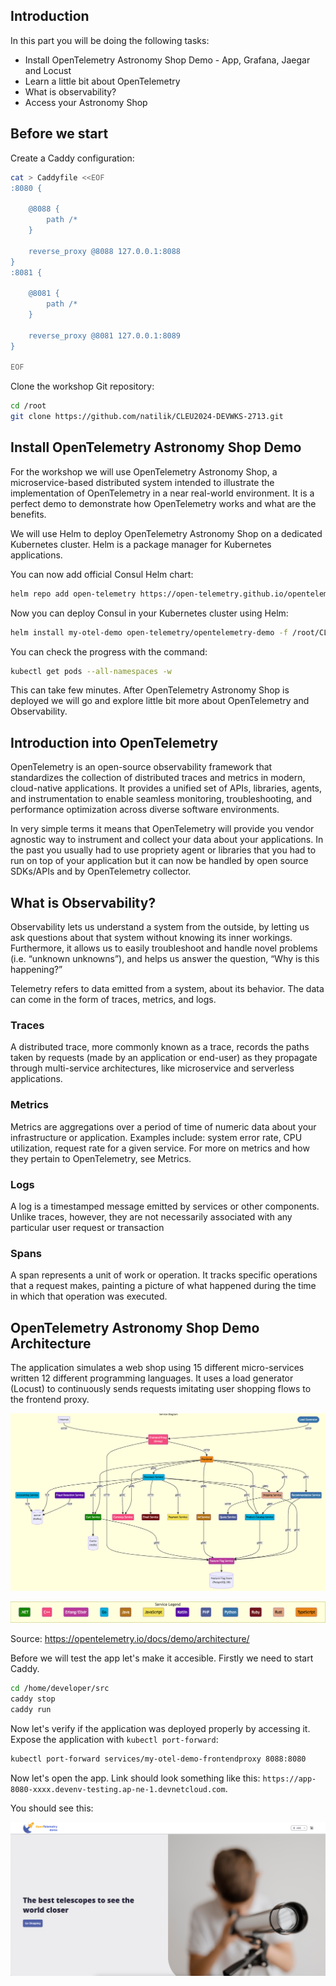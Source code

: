 ## Introduction
In this part you will be doing the following tasks:
- Install OpenTelemetry Astronomy Shop Demo - App, Grafana, Jaegar and Locust
- Learn a little bit about OpenTelemetry
- What is observability?
- Access your Astronomy Shop

## Before we start
Create a Caddy configuration:
```bash
cat > Caddyfile <<EOF
:8080 {

    @8088 {
        path /*
    }

    reverse_proxy @8088 127.0.0.1:8088
}
:8081 {

    @8081 {
        path /*
    }

    reverse_proxy @8081 127.0.0.1:8089
}

EOF
```

Clone the workshop Git repository:
```bash
cd /root
git clone https://github.com/natilik/CLEU2024-DEVWKS-2713.git
```

## Install OpenTelemetry Astronomy Shop Demo
For the workshop we will use OpenTelemetry Astronomy Shop, a microservice-based distributed system intended to illustrate the implementation of OpenTelemetry in a near real-world environment. It is a perfect demo to demonstrate how OpenTelemetry works and what are the benefits.

We will use Helm to deploy OpenTelemetry Astronomy Shop on a dedicated Kubernetes cluster. Helm is a package manager for Kubernetes applications. 

You can now add official Consul Helm chart:
```bash
helm repo add open-telemetry https://open-telemetry.github.io/opentelemetry-helm-charts
```

Now you can deploy Consul in your Kubernetes cluster using Helm:
```bash
helm install my-otel-demo open-telemetry/opentelemetry-demo -f /root/CLEU2024-DEVWKS-2713/deploy/values.yaml
```

You can check the progress with the command:
```bash
kubectl get pods --all-namespaces -w
```

This can take few minutes. After OpenTelemetry Astronomy Shop is deployed we will go and explore little bit more about OpenTelemetry and Observability.

## Introduction into OpenTelemetry
OpenTelemetry is an open-source observability framework that standardizes the collection of distributed traces and metrics in modern, cloud-native applications. It provides a unified set of APIs, libraries, agents, and instrumentation to enable seamless monitoring, troubleshooting, and performance optimization across diverse software environments.

In very simple terms it means that OpenTelemetry will provide you vendor agnostic way to instrument and collect your data about your applications. In the past you usually had to use propriety agent or libraries that you had to run on top of your application but it can now be handled by open source SDKs/APIs and by OpenTelemetry collector.

## What is Observability?

Observability lets us understand a system from the outside, by letting us ask questions about that system without knowing its inner workings. Furthermore, it allows us to easily troubleshoot and handle novel problems (i.e. “unknown unknowns”), and helps us answer the question, “Why is this happening?”


Telemetry refers to data emitted from a system, about its behavior. The data can come in the form of traces, metrics, and logs.

### Traces
A distributed trace, more commonly known as a trace, records the paths taken by requests (made by an application or end-user) as they propagate through multi-service architectures, like microservice and serverless applications.

### Metrics
Metrics are aggregations over a period of time of numeric data about your infrastructure or application. Examples include: system error rate, CPU utilization, request rate for a given service. For more on metrics and how they pertain to OpenTelemetry, see Metrics.

### Logs
A log is a timestamped message emitted by services or other components. Unlike traces, however, they are not necessarily associated with any particular user request or transaction

### Spans
A span represents a unit of work or operation. It tracks specific operations that a request makes, painting a picture of what happened during the time in which that operation was executed.

## OpenTelemetry Astronomy Shop Demo Architecture

The application simulates a web shop using 15 different micro-services written 12 different programming languages. It uses a load generator (Locust) to continuously sends requests imitating user shopping flows to the frontend proxy.


![Untitled](./images/otel_app_architecture.png)

![Untitled](./images/otel_app_arch_legend.png)

Source: https://opentelemetry.io/docs/demo/architecture/

Before we will test the app let's make it accesible. Firstly we need to start Caddy.

```bash
cd /home/developer/src
caddy stop
caddy run
```

Now let's verify if the application was deployed properly by accessing it. Expose the application with `kubectl port-forward`:
```bash
kubectl port-forward services/my-otel-demo-frontendproxy 8088:8080
```


Now let's open the app. Link should look something like this: `https://app-8080-xxxx.devenv-testing.ap-ne-1.devnetcloud.com`.

You should see this:

![Untitled](./images/otel_app_screenshot.png)
